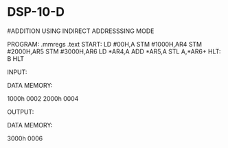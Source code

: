 # DSP-10-D



#ADDITION USING INDIRECT ADDRESSSING MODE

PROGRAM:
 .mmregs 
.text 
START: 
LD #00H,A 
STM #1000H,AR4 
STM #2000H,AR5 
STM #3000H,AR6 
LD *AR4,A 
ADD *AR5,A 
STL A,*AR6+ 
HLT: B HLT  
 
 
INPUT: 
 
DATA MEMORY: 
 
1000h 0002 
2000h 0004 
 
OUTPUT: 
 
DATA MEMORY: 
 
3000h 0006 
 
 
 
 
 
 
 
 
